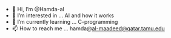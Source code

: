 - 👋 Hi, I’m @Hamda-al
- 👀 I’m interested in ... AI and how it works
- 🌱 I’m currently learning ... C-programming
- 📫 How to reach me ...  hamda@al-maadeed@qatar.tamu.edu

<!---
Hamda-al/Hamda-al is a ✨ special ✨ repository because its `README.md` (this file) appears on your GitHub profile.
You can click the Preview link to take a look at your changes.
--->
